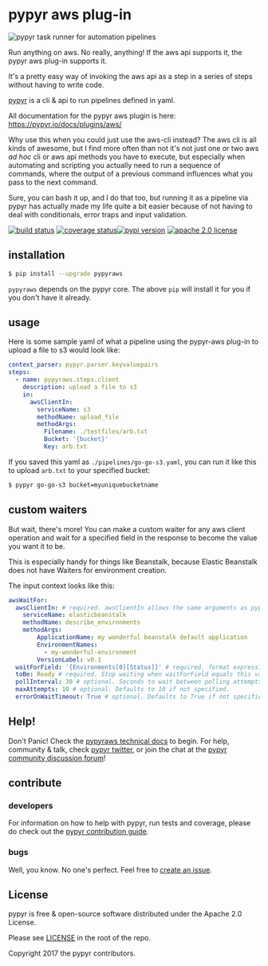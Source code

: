 # pypyr aws plug-in

![pypyr task runner for automation pipelines](https://pypyr.io/images/2x1/pypyr-taskrunner-yaml-pipeline-automation-1200x600.1bd2401e4f8071d85bcb1301128e4717f0f54a278e91c9c350051191de9d22c0.png)

Run anything on aws. No really, anything! If the aws api supports it, the pypyr 
aws plug-in supports it.

It's a pretty easy way of invoking the aws api as a step in a series of steps 
without having to write code. 

[pypyr](https://pypyr.io/) is a cli & api to run pipelines 
defined in yaml.

All documentation for the pypyr aws plugin is here: 
https://pypyr.io/docs/plugins/aws/

Why use this when you could just use the aws-cli instead? The aws cli is all 
kinds of awesome, but I find more often than not it's not just one or two aws 
*ad hoc* cli or aws api methods you have to execute, but especially when 
automating and scripting you actually need to run a sequence of commands, where 
the output of a previous command influences what you pass to the next command.

Sure, you can bash it up, and I do that too, but running it as a pipeline via 
pypyr has actually made my life quite a bit easier because of not having to 
deal with conditionals, error traps and input validation.

[![build status](https://github.com/pypyr/pypyr-aws/workflows/lint-test-build/badge.svg)](https://github.com/pypyr/pypyr-aws/actions)
[![coverage status](https://codecov.io/gh/pypyr/pypyr-aws/branch/master/graph/badge.svg)](https://codecov.io/gh/pypyr/pypyr-aws)[![pypi version](https://badge.fury.io/py/pypyraws.svg)](https://pypi.python.org/pypi/pypyraws/)
[![apache 2.0 license](https://img.shields.io/github/license/pypyr/pypyr-aws)](https://opensource.org/licenses/Apache-2.0)


## installation
```bash
$ pip install --upgrade pypyraws
```

`pypyraws` depends on the pypyr core. The above `pip` will install it
for you if you don't have it already.

## usage
Here is some sample yaml of what a pipeline using the pypyr-aws plug-in to 
upload a file to s3 would look like:

```yaml
context_parser: pypyr.parser.keyvaluepairs
steps:
  - name: pypyraws.steps.client
    description: upload a file to s3
    in:
      awsClientIn:
        serviceName: s3
        methodName: upload_file
        methodArgs:
          Filename: ./testfiles/arb.txt
          Bucket: '{bucket}'
          Key: arb.txt
```

If you saved this yaml as `./pipelines/go-go-s3.yaml`, you can run it like this 
to upload `arb.txt` to your specified bucket:

```bash
$ pypyr go-go-s3 bucket=myuniquebucketname
```

## custom waiters
But wait, there's more! You can make a custom waiter for any aws client 
operation and wait for a specified field in the response to become the value 
you want it to be.

This is especially handy for things like Beanstalk, because Elastic
Beanstalk does not have Waiters for environment creation.

The input context looks like this:

```yaml
awsWaitFor:
  awsClientIn: # required. awsClientIn allows the same arguments as pypyraws.steps.client.
    serviceName: elasticbeanstalk
    methodName: describe_environments
    methodArgs:
        ApplicationName: my wonderful beanstalk default application
        EnvironmentNames:
          - my-wonderful-environment
        VersionLabel: v0.1
  waitForField: '{Environments[0][Status]}' # required. format expression for field name to check in awsClient response
  toBe: Ready # required. Stop waiting when waitForField equals this value
  pollInterval: 30 # optional. Seconds to wait between polling attempts. Defaults to 30 if not specified.
  maxAttempts: 10 # optional. Defaults to 10 if not specified.
  errorOnWaitTimeout: True # optional. Defaults to True if not specified. Stop processing if maxAttempts exhausted without reaching toBe value.
```

## Help!
Don't Panic! Check the 
[pypyraws technical docs](https://pypyr.io/docs/plugins/aws/) to begin. 
For help, community & talk, check 
[pypyr twitter](https://twitter.com/pypyrpipes/), or join the chat at the 
[pypyr community discussion forum](https://github.com/pypyr/pypyr/discussions)!

## contribute
### developers
For information on how to help with pypyr, run tests and coverage,
please do check out the [pypyr contribution
guide](https://pypyr.io/docs/contributing/).

### bugs
Well, you know. No one's perfect. Feel free to [create an
issue](https://github.com/pypyr/pypyr-aws/issues/new).

## License
pypyr is free & open-source software distributed under the Apache 2.0 License.

Please see [LICENSE](LICENSE) in the root of the repo.

Copyright 2017 the pypyr contributors.
